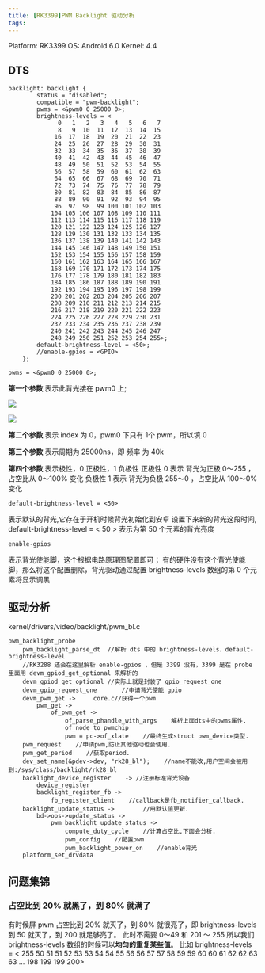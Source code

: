 ```yaml
---
title: [RK3399]PWM Backlight 驱动分析
tags: 
---
```

Platform: RK3399 
OS: Android 6.0 
Kernel: 4.4

## DTS
```dts
backlight: backlight {
		status = "disabled";
		compatible = "pwm-backlight";
		pwms = <&pwm0 0 25000 0>;
		brightness-levels = <
			  0   1   2   3   4   5   6   7
			  8   9  10  11  12  13  14  15
			 16  17  18  19  20  21  22  23
			 24  25  26  27  28  29  30  31
			 32  33  34  35  36  37  38  39
			 40  41  42  43  44  45  46  47
			 48  49  50  51  52  53  54  55
			 56  57  58  59  60  61  62  63
			 64  65  66  67  68  69  70  71
			 72  73  74  75  76  77  78  79
			 80  81  82  83  84  85  86  87
			 88  89  90  91  92  93  94  95
			 96  97  98  99 100 101 102 103
			104 105 106 107 108 109 110 111
			112 113 114 115 116 117 118 119
			120 121 122 123 124 125 126 127
			128 129 130 131 132 133 134 135
			136 137 138 139 140 141 142 143
			144 145 146 147 148 149 150 151
			152 153 154 155 156 157 158 159
			160 161 162 163 164 165 166 167
			168 169 170 171 172 173 174 175
			176 177 178 179 180 181 182 183
			184 185 186 187 188 189 190 191
			192 193 194 195 196 197 198 199
			200 201 202 203 204 205 206 207
			208 209 210 211 212 213 214 215
			216 217 218 219 220 221 222 223
			224 225 226 227 228 229 230 231
			232 233 234 235 236 237 238 239
			240 241 242 243 244 245 246 247
			248 249 250 251 252 253 254 255>;
		default-brightness-level = <50>;
		//enable-gpios = <GPIO>
	};
```
```
pwms = <&pwm0 0 25000 0>;
```
**第一个参数** 表示此背光接在 pwm0 上;

![](http://ww3.sinaimg.cn/large/ba061518gw1f9u1my0q8dj20hz00o74j.jpg)

![](http://ww1.sinaimg.cn/large/ba061518gw1f9u1nioy43j20m70bgwha.jpg)

**第二个参数** 表示 index 为 0，pwm0 下只有 1个 pwm，所以填 0

**第三个参数** 表示周期为 25000ns，即 频率 为 40k

**第四个参数** 表示极性，0 正极性，1 负极性
正极性 0 表示 背光为正极 0～255 ，占空比从 0～100% 变化
负极性 1 表示 背光为负极 255～0 ，占空比从 100～0% 变化
```
default-brightness-level = <50>
```
表示默认的背光,它存在于开机时候背光初始化到安卓
设置下来新的背光这段时间, default-brightness-level = < 50 > 表示为第 50 个元素的背光亮度

```
enable-gpios 
```
表示背光使能脚，这个根据电路原理图配置即可；
有的硬件没有这个背光使能脚，那么将这个配置删除，背光驱动通过配置 brightness-levels 数组的第 0 个元素将显示调黑


## 驱动分析
kernel/drivers/video/backlight/pwm_bl.c 
```
pwm_backlight_probe 
    pwm_backlight_parse_dt 	//解析 dts 中的 brightness-levels、default-brightness-level
    //RK3288 还会在这里解析 enable-gpios ，但是 3399 没有，3399 是在 probe 里面用 devm_gpiod_get_optional 来解析的
    devm_gpiod_get_optional //实际上就是封装了 gpio_request_one
    devm_gpio_request_one 		//申请背光使能 gpio
    devm_pwm_get ->     core.c//获得一个pwm
        pwm_get ->
            of_pwm_get ->
                of_parse_phandle_with_args    解析上面dts中的pwms属性.
                of_node_to_pwmchip
                pwm = pc->of_xlate    //最终生成struct pwm_device类型.    
    pwm_request    //申请pwm,防止其他驱动也会使用.
    pwm_get_period    //获取period.
    dev_set_name(&pdev->dev, "rk28_bl");    //name不能改,用户空间会被用到:/sys/class/backlight/rk28_bl
    backlight_device_register    -> //注册标准背光设备
        device_register
        backlight_register_fb ->
            fb_register_client    //callback是fb_notifier_callback.
    backlight_update_status ->        //用默认值更新.
        bd->ops->update_status ->
            pwm_backlight_update_status ->
                compute_duty_cycle    //计算占空比,下面会分析.
                pwm_config    //配置pwm 
                pwm_backlight_power_on    //enable背光
    platform_set_drvdata
```

## 问题集锦
### 占空比到 20% 就黑了，到 80% 就满了
有时候屏 pwm 占空比到 20% 就灭了，到 80% 就很亮了，即 brightness-levels 到 50 就灭了，到 200 就足够亮了。
此时不需要 0～49 和 201 ～ 255
所以我们 brightness-levels 数组的时候可以**均匀的重复某些值**。
比如
brightness-levels = <
			255 50  51  51  52  53  53  54 
			 54  55  56  56  57  57  58  59
			 59  60  60  61  62  62  63  63
			 ... 198  199 199  200>


